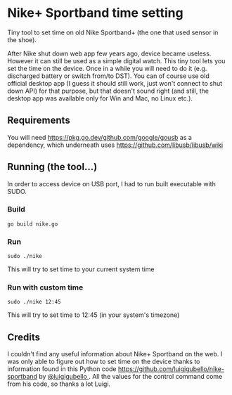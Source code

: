 # Nike+ Sportband time setting
Tiny tool to set time on old Nike Sportband+ (the one that used sensor in the shoe).

After Nike shut down web app few years ago, device became useless. However it can still be used as a simple digital watch. This tiny tool lets you set the time on the device. Once in a while you will need to do it (e.g. discharged battery or switch from/to DST). You can of course use old official desktop app (I guess it should still work, just won't connect to shut down API) for that purpose, but that doesn't sound right (and still, the desktop app was available only for Win and Mac, no Linux etc.).

## Requirements
You will need https://pkg.go.dev/github.com/google/gousb as a dependency, which underneath uses https://github.com/libusb/libusb/wiki

## Running (the tool...)
In order to access device on USB port, I had to run built executable with SUDO.

### Build
`go build nike.go`

### Run
`sudo ./nike`

This will try to set time to your current system time

### Run with custom time
`sudo ./nike 12:45`

This will try to set time to 12:45 (in your system's timezone)

## Credits
I couldn't find any useful information about Nike+ Sportband on the web.
I was only able to figure out how to set time on the device thanks to information found in this Python code https://github.com/luigigubello/nike-sportband by [@luigigubello ](https://github.com/luigigubello). All the values for the control command come from his code, so thanks a lot Luigi.


